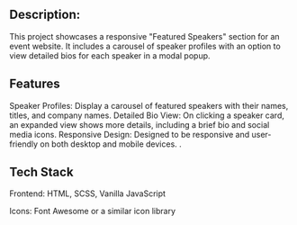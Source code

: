 


## Description:

This project showcases a responsive "Featured Speakers" section for an event website. It includes a carousel of speaker profiles with an option to view detailed bios for each speaker in a modal popup.

## Features
Speaker Profiles: Display a carousel of featured speakers with their names, titles, and company names.
Detailed Bio View: On clicking a speaker card, an expanded view shows more details, including a brief bio and social media icons.
Responsive Design: Designed to be responsive and user-friendly on both desktop and mobile devices.
.

## Tech Stack
Frontend: HTML, SCSS, Vanilla JavaScript

Icons: Font Awesome or a similar icon library














